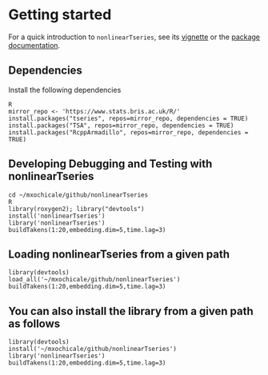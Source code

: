 # Getting started
For a quick introduction to `nonlinearTseries`, see its
[vignette](https://cran.r-project.org/web/packages/nonlinearTseries/vignettes/nonlinearTseries_quickstart.html) 
or the [package documentation](https://cran.r-project.org/web/packages/nonlinearTseries/nonlinearTseries.pdf).

## Dependencies

Install the following dependencies

```
R
mirror_repo <- 'https://www.stats.bris.ac.uk/R/'
install.packages("tseries", repos=mirror_repo, dependencies = TRUE)
install.packages("TSA", repos=mirror_repo, dependencies = TRUE)
install.packages("RcppArmadillo", repos=mirror_repo, dependencies = TRUE)

```


## Developing Debugging and Testing with nonlinearTseries

```
cd ~/mxochicale/github/nonlinearTseries
R
library(roxygen2); library("devtools")
install('nonlinearTseries')
library('nonlinearTseries')
buildTakens(1:20,embedding.dim=5,time.lag=3)
```


## Loading nonlinearTseries from a given path

```
library(devtools)
load_all('~/mxochicale/github/nonlinearTseries')
buildTakens(1:20,embedding.dim=5,time.lag=3)
```

## You can also install the library from a given path as follows
```
library(devtools)
install('~/mxochicale/github/nonlinearTseries')
library('nonlinearTseries')
buildTakens(1:20,embedding.dim=5,time.lag=3)
```


